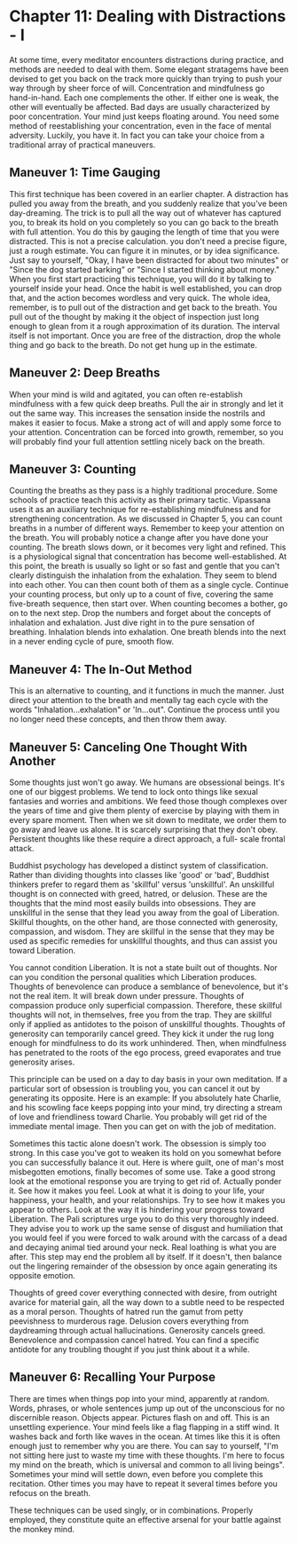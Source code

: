 # Chapter 11: Dealing with Distractions - I

At some time, every meditator encounters distractions during practice, and methods are needed to deal with them. Some elegant stratagems have been devised to get you back on the track more quickly than trying to push your way through by sheer force of will. Concentration and mindfulness go hand-in-hand. Each one complements the other. If either one is weak, the other will eventually be affected. Bad days are usually characterized by poor concentration. Your mind just keeps floating around. You need some method of reestablishing your concentration, even in the face of mental adversity. Luckily, you have it. In fact you can take your choice from a traditional array of practical maneuvers.

## Maneuver 1: Time Gauging

This first technique has been covered in an earlier chapter. A distraction has pulled you away from the breath, and you suddenly realize that you've been day-dreaming. The trick is to pull all the way out of whatever has captured you, to break its hold on you completely so you can go back to the breath with full attention. You do this by gauging the length of time that you were distracted. This is not a precise calculation. you don't need a precise figure, just a rough estimate. You can figure it in minutes, or by idea significance. Just say to yourself, "Okay, I have been distracted for about two minutes" or "Since the dog started barking" or "Since I started thinking about money." When you first start practicing this technique, you will do it by talking to yourself inside your head. Once the habit is well established, you can drop that, and the action becomes wordless and very quick. The whole idea, remember, is to pull out of the distraction and get back to the breath. You pull out of the thought by making it the object of inspection just long enough to glean from it a rough approximation of its duration. The interval itself is not important. Once you are free of the distraction, drop the whole thing and go back to the breath. Do not get hung up in the estimate.

## Maneuver 2: Deep Breaths

When your mind is wild and agitated, you can often re-establish mindfulness with a few quick deep breaths. Pull the air in strongly and let it out the same way. This increases the sensation inside the nostrils and makes it easier to focus. Make a strong act of will and apply some force to your attention. Concentration can be forced into growth, remember, so you will probably find your full attention settling nicely back on the breath.

## Maneuver 3: Counting

Counting the breaths as they pass is a highly traditional procedure. Some schools of practice teach this activity as their primary tactic. Vipassana uses it as an auxiliary technique for re-establishing mindfulness and for strengthening concentration. As we discussed in Chapter 5, you can count breaths in a number of different ways. Remember to keep your attention on the breath. You will probably notice a change after you have done your counting. The breath slows down, or it becomes very light and refined. This is a physiological signal that concentration has become well-established. At this point, the breath is usually so light or so fast and gentle that you can't clearly distinguish the inhalation from the exhalation. They seem to blend into each other. You can then count both of them as a single cycle. Continue your counting process, but only up to a count of five, covering the same five-breath sequence, then start over. When counting becomes a bother, go on to the next step. Drop the numbers and forget about the concepts of inhalation and exhalation. Just dive right in to the pure sensation of breathing. Inhalation blends into exhalation. One breath blends into the next in a never ending cycle of pure, smooth flow.

## Maneuver 4: The In-Out Method

This is an alternative to counting, and it functions in much the manner. Just direct your attention to the breath and mentally tag each cycle with the words "Inhalation...exhalation" or 'In...out". Continue the process until you no longer need these concepts, and then throw them away.

## Maneuver 5: Canceling One Thought With Another

Some thoughts just won't go away. We humans are obsessional beings. It's one of our biggest problems. We tend to lock onto things like sexual fantasies and worries and ambitions. We feed those though complexes over the years of time and give them plenty of exercise by playing with them in every spare moment. Then when we sit down to meditate, we order them to go away and leave us alone. It is scarcely surprising that they don't obey. Persistent thoughts like these require a direct approach, a full- scale frontal attack.

Buddhist psychology has developed a distinct system of classification. Rather than dividing thoughts into classes like 'good' or 'bad', Buddhist thinkers prefer to regard them as 'skillful' versus 'unskillful'. An unskillful thought is on connected with greed, hatred, or delusion. These are the thoughts that the mind most easily builds into obsessions. They are unskillful in the sense that they lead you away from the goal of Liberation. Skillful thoughts, on the other hand, are those connected with generosity, compassion, and wisdom. They are skillful in the sense that they may be used as specific remedies for unskillful thoughts, and thus can assist you toward Liberation.

You cannot condition Liberation. It is not a state built out of thoughts. Nor can you condition the personal qualities which Liberation produces. Thoughts of benevolence can produce a semblance of benevolence, but it's not the real item. It will break down under pressure. Thoughts of compassion produce only superficial compassion. Therefore, these skillful thoughts will not, in themselves, free you from the trap. They are skillful only if applied as antidotes to the poison of unskillful thoughts. Thoughts of generosity can temporarily cancel greed. They kick it under the rug long enough for mindfulness to do its work unhindered. Then, when mindfulness has penetrated to the roots of the ego process, greed evaporates and true generosity arises.

This principle can be used on a day to day basis in your own meditation. If a particular sort of obsession is troubling you, you can cancel it out by generating its opposite. Here is an example: If you absolutely hate Charlie, and his scowling face keeps popping into your mind, try directing a stream of love and friendliness toward Charlie. You probably will get rid of the immediate mental image. Then you can get on with the job of meditation.

Sometimes this tactic alone doesn't work. The obsession is simply too strong. In this case you've got to weaken its hold on you somewhat before you can successfully balance it out. Here is where guilt, one of man's most misbegotten emotions, finally becomes of some use. Take a good strong look at the emotional response you are trying to get rid of. Actually ponder it. See how it makes you feel. Look at what it is doing to your life, your happiness, your health, and your relationships. Try to see how it makes you appear to others. Look at the way it is hindering your progress toward Liberation. The Pali scriptures urge you to do this very thoroughly indeed. They advise you to work up the same sense of disgust and humiliation that you would feel if you were forced to walk around with the carcass of a dead and decaying animal tied around your neck. Real loathing is what you are after. This step may end the problem all by itself. If it doesn't, then balance out the lingering remainder of the obsession by once again generating its opposite emotion.

Thoughts of greed cover everything connected with desire, from outright avarice for material gain, all the way down to a subtle need to be respected as a moral person. Thoughts of hatred run the gamut from petty peevishness to murderous rage. Delusion covers everything from daydreaming through actual hallucinations. Generosity cancels greed. Benevolence and compassion cancel hatred. You can find a specific antidote for any troubling thought if you just think about it a while.

## Maneuver 6: Recalling Your Purpose

There are times when things pop into your mind, apparently at random. Words, phrases, or whole sentences jump up out of the unconscious for no discernible reason. Objects appear. Pictures flash on and off. This is an unsettling experience. Your mind feels like a flag flapping in a stiff wind. It washes back and forth like waves in the ocean. At times like this it is often enough just to remember why you are there. You can say to yourself, "I'm not sitting here just to waste my time with these thoughts. I'm here to focus my mind on the breath, which is universal and common to all living beings". Sometimes your mind will settle down, even before you complete this recitation. Other times you may have to repeat it several times before you refocus on the breath.

These techniques can be used singly, or in combinations. Properly employed, they constitute quite an effective arsenal for your battle against the monkey mind.
